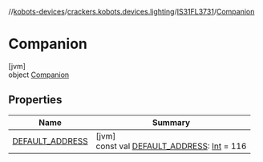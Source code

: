 //[kobots-devices](../../../../index.md)/[crackers.kobots.devices.lighting](../../index.md)/[IS31FL3731](../index.md)/[Companion](index.md)

# Companion

[jvm]\
object [Companion](index.md)

## Properties

| Name | Summary |
|---|---|
| [DEFAULT_ADDRESS](-d-e-f-a-u-l-t_-a-d-d-r-e-s-s.md) | [jvm]<br>const val [DEFAULT_ADDRESS](-d-e-f-a-u-l-t_-a-d-d-r-e-s-s.md): [Int](https://kotlinlang.org/api/latest/jvm/stdlib/kotlin/-int/index.html) = 116 |
